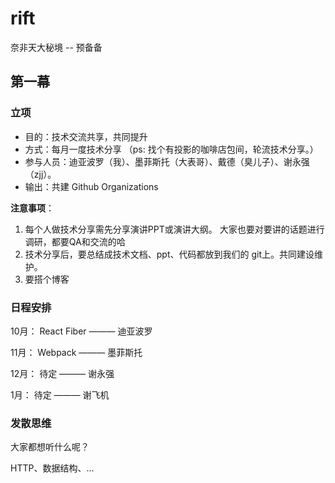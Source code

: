 # rift
奈非天大秘境 -- 预备备

## 第一幕
### 立项
* 目的：技术交流共享，共同提升
* 方式：每月一度技术分享 （ps: 找个有投影的咖啡店包间，轮流技术分享。）
* 参与人员：迪亚波罗（我）、墨菲斯托（大表哥）、戴德（臭儿子）、谢永强（zjj）。
* 输出：共建 Github Organizations 

**注意事项**：
1. 每个人做技术分享需先分享演讲PPT或演讲大纲。 大家也要对要讲的话题进行调研，都要QA和交流的哈
2. 技术分享后，要总结成技术文档、ppt、代码都放到我们的 git上。共同建设维护。
3. 要搭个博客


### 日程安排

10月： React  Fiber ——— 迪亚波罗

11月： Webpack ——— 墨菲斯托

12月： 待定 ——— 谢永强

1月：  待定 ——— 谢飞机




### 发散思维

大家都想听什么呢？

HTTP、数据结构、...
